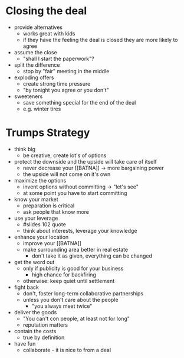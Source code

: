 # Closing the deal
- provide alternatives
	- works great with kids
	- if they have the feeling the deal is closed they are more likely to agree
- assume the close
	- "shall I start the paperwork"?
- split the difference
	- stop by "fair" meeting in the middle
- exploding offers
	- create strong time pressure
	- "by tonight you agree or you don't"
- sweeteners
	- save something special for the end of the deal
	- e.g. winter tires

# Trumps Strategy
- think big
	- be creative, create lot's of options
- protect the downside and the upside will take care of itself
	- never decrease your [[BATNA]] -> more bargaining power
	- the upside will not come on it's own
- maximize the options
	- invent options without committing -> "let's see"
	- at some point you have to start committing
- know your market
	- preparation is critical
	- ask people that know more
- use your leverage
	- #slides 102 quote 
	- think about interests, leverage your knowledge
- enhance your location
	- improve your [[BATNA]]
	- make surrounding area better in real estate
		- don't take it as given, everything can be changed
- get the word out
	- only if publicity is good for your business
		- high chance for backfiring
	- otherwise: keep quiet until settlement
- fight back
	- don't, foster long-term collaborative partnerships
	- unless you don't care about the people
		- "you always meet twice"
- deliver the goods
	- "You can't con people, at least not for long"
	- reputation matters
- contain the costs
	- true by definition
- have fun
	- collaborate - it is nice to from a deal

